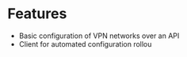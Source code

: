 # Features

* Basic configuration of VPN networks over an API
* Client for automated configuration rollou